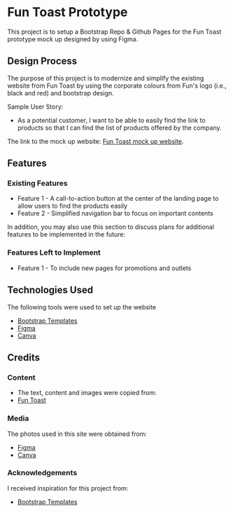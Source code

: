 # Fun Toast Prototype 
This project is to setup a Bootstrap Repo & Github Pages for the Fun Toast prototype mock up designed by using Figma.

## Design Process

The purpose of this project is to modernize and simplify the existing website from Fun Toast by using the corporate colours from Fun's logo (i.e., black and red) and bootstrap design.

Sample User Story:

* As a potential customer, I want to be able to easily find the link to products so that I can find the list of products offered by the company.

The link to the mock up website: [Fun Toast mock up website](https://phayhy.github.io/panada-testv1/).

## Features
### Existing Features
* Feature 1 - A call-to-action button at the center of the landing page to allow users to find the products easily 
* Feature 2 - Simplified navigation bar to focus on important contents

In addition, you may also use this section to discuss plans for additional features to be implemented in the future:

### Features Left to Implement
* Feature 1 - To include new pages for promotions and outlets

## Technologies Used
The following tools were used to set up the website

* [Bootstrap Templates](https://startbootstrap.com/templates)
* [Figma](https://www.figma.com/)
* [Canva](https://www.canva.com/en_gb/)

## Credits
### Content
* The text, content and images were copied from:
* [Fun Toast](https://www.funtoast.com.sg/)

### Media
The photos used in this site were obtained from:

* [Figma](https://www.figma.com/)
* [Canva](https://www.canva.com/en_gb/)

### Acknowledgements
I received inspiration for this project from:

* [Bootstrap Templates](https://startbootstrap.com/templates)
